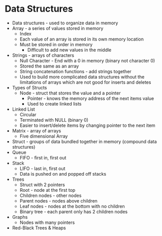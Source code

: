 # Data Structures

- Data structures - used to organize data in memory
- Array - a series of values stored in memory
	- Index
	- Each value of an array is stored in its own memory location
	- Must be stored in order in memory
		- Difficult to add new values in the middle
- Strings - arrays of characters
	- Null Character - End with a 0 in memory (binary not character 0)
	- Stored the same as an array
	- String concatenation functions - add strings together
	- Used to build more complicated data structures without the limitations of arrays which are not good for inserts and deletes
- Types of Structs
	- Node - struct that stores the value and a pointer
		- Pointer - knows the memory address of the next items value
		- Used to create linked lists
- Linked List 
	- Circular
	- Terminated with NULL (binary 0)
	- Easier to insert/delete items by changing pointer to the next item
- Matrix - array of arrays
	- Five dimensional Array
- Struct - groups of data bundled together in memory (compound data structures)
- Queue
	- FIFO - first in, first out
- Stack
	- LIFO - last in, first out
	- Data is pushed on and popped off stacks
- Trees
	- Struct with 2 pointers
	- Root - node at the first top
	- Children nodes - other nodes
	- Parent nodes - nodes above children
	- Leaf nodes - nodes at the bottom with no children
	- Binary tree - each parent only has 2 children nodes
- Graphs
	- Nodes with many pointers
- Red-Black Trees & Heaps
